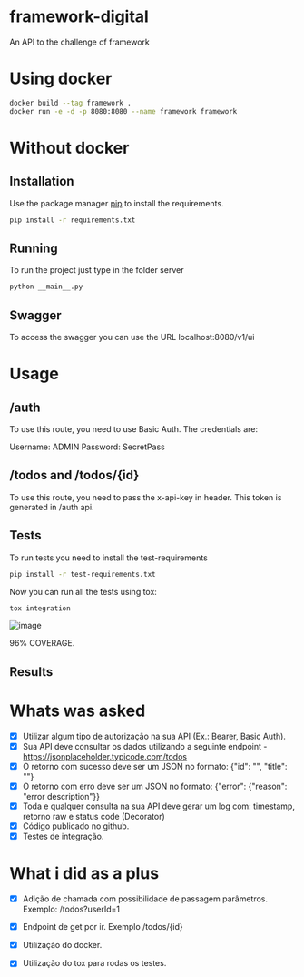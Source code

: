 # framework-digital

An API to the challenge of framework


# Using docker

```bash
docker build --tag framework .
docker run -e -d -p 8080:8080 --name framework framework
```

# Without docker

## Installation

Use the package manager [pip](https://pip.pypa.io/en/stable/) to install the requirements.

```bash
pip install -r requirements.txt
```

## Running

To run the project just type in the folder server

```bash
python __main__.py
```

## Swagger

To access the swagger you can use the URL localhost:8080/v1/ui

# Usage

## /auth

To use this route, you need to use Basic Auth. The credentials are:

Username: ADMIN
Password: SecretPass

## /todos and /todos/{id}

To use this route, you need to pass the x-api-key in header. This token is generated in /auth api.

## Tests

To run tests you need to install the test-requirements

```bash
pip install -r test-requirements.txt
```

Now you can run all the tests using tox:

```bash
tox integration
```
![image](https://user-images.githubusercontent.com/46831966/152357285-a5c9bb8d-3d4a-4a51-9fce-0da5ee5930de.png)

96% COVERAGE.

## Results

# Whats was asked
- [x] Utilizar algum tipo de autorização na sua API (Ex.: Bearer, Basic Auth).
- [x] Sua API deve consultar os dados utilizando a seguinte endpoint - https://jsonplaceholder.typicode.com/todos
- [x] O retorno com sucesso deve ser um JSON no formato: {"id": "", "title": ""}
- [x] O retorno com erro deve ser um JSON no formato: {"error": {"reason": "error description"}}
- [x] Toda e qualquer consulta na sua API deve gerar um log com: timestamp, retorno raw e status code (Decorator)
- [x] Código publicado no github.
- [x] Testes de integração.
  
 # What i did as a plus
- [x] Adição de chamada com possibilidade de passagem parâmetros. Exemplo: /todos?userId=1
- [x] Endpoint de get por ir. Exemplo /todos/{id}
- [x] Utilização do docker.
- [x] Utilização do tox para rodas os testes.
  

